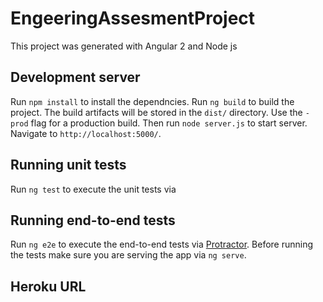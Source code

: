 # EngeeringAssesmentProject

This project was generated with Angular 2 and Node js

## Development server
Run `npm install` to install the dependncies. 
Run `ng build` to build the project. The build artifacts will be stored in the `dist/` directory. Use the `-prod` flag for a production build.
Then run `node server.js` to start server.
Navigate to `http://localhost:5000/`.

## Running unit tests

Run `ng test` to execute the unit tests via

## Running end-to-end tests

Run `ng e2e` to execute the end-to-end tests via [Protractor](http://www.protractortest.org/).
Before running the tests make sure you are serving the app via `ng serve`.

## Heroku URL

